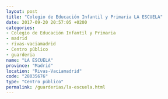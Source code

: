 ```yaml
---
layout: post
title: "Colegio de Educación Infantil y Primaria LA ESCUELA"
date: 2017-09-20 20:57:05 +0200
categories:
- Colegio de Educación Infantil y Primaria
- madrid
- rivas-vaciamadrid
- Centro público
- guarderia
name: "LA ESCUELA"
province: "Madrid"
location: "Rivas-Vaciamadrid"
code: "28035676"
type: "Centro público"
permalink: /guarderias/la-escuela.html
---
```

